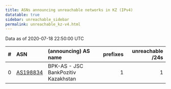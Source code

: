 ```yaml
---
title: ASNs announcing unreachable networks in KZ (IPv4)
datatable: true
sidebar: unreachable_sidebar
permalink: unreachable_kz-v4.html
---
```


Data as of 2020-07-18 22:50:00 UTC


<div class="datatable-begin"></div>

|   # | ASN                                      | (announcing) AS name                |   prefixes |   unreachable /24s |
|----:|:-----------------------------------------|:------------------------------------|-----------:|-------------------:|
|   0 | [AS198834](unreachable_AS198834-v4.html) | BPK-AS - JSC BankPozitiv Kazakhstan |          1 |                  1 |

<div class="datatable-end"></div>